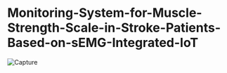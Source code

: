 # Monitoring-System-for-Muscle-Strength-Scale-in-Stroke-Patients-Based-on-sEMG-Integrated-IoT
![Capture](https://github.com/AdiGunaDharma/Monitoring-System-for-Muscle-Strength-Scale-in-Stroke-Patients-Based-on-sEMG-Integrated-IoT/assets/111425085/f1c156a4-25ab-4d3a-b0cd-13aecf77a7fa)
